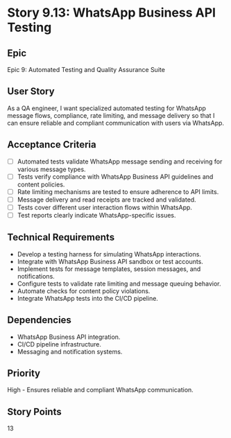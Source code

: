 # Story 9.13: WhatsApp Business API Testing

## Epic
Epic 9: Automated Testing and Quality Assurance Suite

## User Story
As a QA engineer, I want specialized automated testing for WhatsApp message flows, compliance, rate limiting, and message delivery so that I can ensure reliable and compliant communication with users via WhatsApp.

## Acceptance Criteria
- [ ] Automated tests validate WhatsApp message sending and receiving for various message types.
- [ ] Tests verify compliance with WhatsApp Business API guidelines and content policies.
- [ ] Rate limiting mechanisms are tested to ensure adherence to API limits.
- [ ] Message delivery and read receipts are tracked and validated.
- [ ] Tests cover different user interaction flows within WhatsApp.
- [ ] Test reports clearly indicate WhatsApp-specific issues.

## Technical Requirements
- Develop a testing harness for simulating WhatsApp interactions.
- Integrate with WhatsApp Business API sandbox or test accounts.
- Implement tests for message templates, session messages, and notifications.
- Configure tests to validate rate limiting and message queuing behavior.
- Automate checks for content policy violations.
- Integrate WhatsApp tests into the CI/CD pipeline.

## Dependencies
- WhatsApp Business API integration.
- CI/CD pipeline infrastructure.
- Messaging and notification systems.

## Priority
High - Ensures reliable and compliant WhatsApp communication.

## Story Points
13
